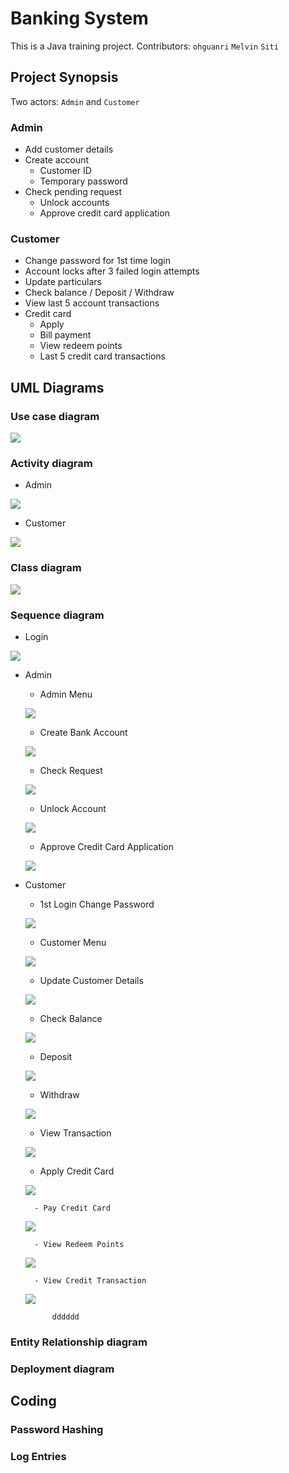 # Banking System

This is a Java training project. 
Contributors: `ohguanri` `Melvin` `Siti`

## Project Synopsis
Two actors: `Admin` and `Customer`
### Admin
- Add customer details
- Create account
    - Customer ID
    - Temporary password
- Check pending request
    - Unlock accounts
    - Approve credit card application

### Customer
- Change password for 1st time login
- Account locks after 3 failed login attempts
- Update particulars
- Check balance / Deposit / Withdraw
- View last 5 account transactions
- Credit card
    - Apply
    - Bill payment
    - View redeem points
    - Last 5 credit card transactions

## UML Diagrams
### Use case diagram
![](https://github.com/Ryanluoxu/BankingSystem/blob/master/picture/Use%20Case%20Diagram.jpg)

### Activity diagram
- Admin

![](/picture/Administrator%20Activity%20Diagram.jpg)

- Customer

![](/picture/Customer%20Activity.jpg)

### Class diagram

![](/picture/Colored%20Class%20Diagram.jpg)

### Sequence diagram
- Login

![](https://github.com/Ryanluoxu/BankingSystem/blob/master/picture/Login%20Sequence%20Diagram.jpg)

- Admin
    - Admin Menu
    
    ![](https://github.com/Ryanluoxu/BankingSystem/blob/master/picture/1.0%20Admin%20Menu.jpg)
    
    - Create Bank Account
    
    ![](https://github.com/Ryanluoxu/BankingSystem/blob/master/picture/1.1%20Create%20Bank%20Account.jpg)
    
    - Check Request
    
    ![](https://github.com/Ryanluoxu/BankingSystem/blob/master/picture/1.2%20Check%20Request.jpg)
    
    - Unlock Account
    
    ![](https://github.com/Ryanluoxu/BankingSystem/blob/master/picture/1.3%20Unlock%20Account.jpg)
    
    - Approve Credit Card Application
    
    ![](https://github.com/Ryanluoxu/BankingSystem/blob/master/picture/1.4%20Approve%20Credit%20Card%20Application.jpg)

- Customer
    - 1st Login Change Password
    
    ![](https://github.com/Ryanluoxu/BankingSystem/blob/master/picture/2.0%201st%20Login%20Change%20Password.jpg)
    
    - Customer Menu
    
    ![](https://github.com/Ryanluoxu/BankingSystem/blob/master/picture/2.0%20Customer%20Menu.jpg)
    
    - Update Customer Details
    
    ![](https://github.com/Ryanluoxu/BankingSystem/blob/master/picture/2.1%20Update%20Customer%20Details.jpg)
    
    - Check Balance
    
    ![](https://github.com/Ryanluoxu/BankingSystem/blob/master/picture/2.2%20Check%20Balance.jpg)
    
    - Deposit
    
    ![](https://github.com/Ryanluoxu/BankingSystem/blob/master/picture/2.3%20Deposit.jpg)
    
    - Withdraw
    
    ![](https://github.com/Ryanluoxu/BankingSystem/blob/master/picture/2.4%20Withdraw.jpg)
    
    - View Transaction
    
    ![](https://github.com/Ryanluoxu/BankingSystem/blob/master/picture/2.5%20View%20transaction.jpg)
    
    - Apply Credit Card
    
    ![](https://github.com/Ryanluoxu/BankingSystem/blob/master/picture/2.6%20Apply%20Credit%20Card.jpg)
        
        - Pay Credit Card

    ![](https://github.com/Ryanluoxu/BankingSystem/blob/master/picture/2.6.1%20Pay%20Credit%20Card%20Bill.jpg)

        - View Redeem Points

    ![](https://github.com/Ryanluoxu/BankingSystem/blob/master/picture/2.6.2%20View%20Redeem%20Points.jpg)

        - View Credit Transaction

    ![](https://github.com/Ryanluoxu/BankingSystem/blob/master/picture/2.6.3%20View%20Credit%20Transaction.jpg)
    
            dddddd
        

### Entity Relationship diagram

### Deployment diagram



## Coding

### Password Hashing

### Log Entries

